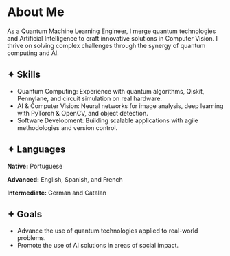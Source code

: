 # About Me

As a Quantum Machine Learning Engineer, I merge quantum technologies and Artificial Intelligence to craft innovative solutions in Computer Vision. I thrive on solving complex challenges through the synergy of quantum computing and AI.

## ✦ Skills

- Quantum Computing: Experience with quantum algorithms, Qiskit, Pennylane, and circuit simulation on real hardware.
- AI & Computer Vision: Neural networks for image analysis, deep learning with PyTorch & OpenCV, and object detection.
- Software Development: Building scalable applications with agile methodologies and version control.

## ✦ Languages

**Native:** Portuguese 

**Advanced:** English, Spanish, and French

**Intermediate:** German and Catalan

## ✦ Goals

- Advance the use of quantum technologies applied to real-world problems.
- Promote the use of AI solutions in areas of social impact.






